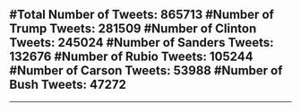 #Total Number of Tweets: 865713 
#Number of Trump Tweets: 281509
#Number of Clinton Tweets: 245024
#Number of Sanders Tweets: 132676
#Number of Rubio Tweets: 105244
#Number of Carson Tweets: 53988
#Number of Bush Tweets: 47272
---
---
